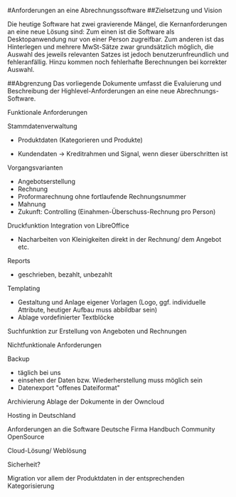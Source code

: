 #Anforderungen an eine Abrechnungssoftware
##Zielsetzung und Vision 

Die heutige Software hat zwei gravierende Mängel, die Kernanforderungen an eine neue Lösung sind:
Zum einen ist die Software als Desktopanwendung nur von einer Person zugreifbar.
Zum anderen ist das Hinterlegen und mehrere MwSt-Sätze zwar grundsätzlich möglich, die Auswahl des jeweils relevanten Satzes ist jedoch benutzerunfreundlich und fehleranfällig. Hinzu kommen noch fehlerhafte Berechnungen bei korrekter Auswahl.

##Abgrenzung
Das vorliegende Dokumente umfasst die Evaluierung und Beschreibung der Highlevel-Anforderungen an eine neue Abrechnungs-Software.


Funktionale Anforderungen

Stammdatenverwaltung
- Produktdaten (Kategorieren und Produkte)


- Kundendaten
-> Kreditrahmen und Signal, wenn dieser überschritten ist

Vorgangsvarianten

- Angebotserstellung
- Rechnung
- Proformarechnung
ohne fortlaufende Rechnungsnummer
- Mahnung
- Zukunft: Controlling (Einahmen-Überschuss-Rechnung pro Person)

Druckfunktion
Integration von LibreOffice
- Nacharbeiten von Kleinigkeiten direkt in der Rechnung/ dem Angebot etc. 

Reports
- geschrieben, bezahlt, unbezahlt

Templating
- Gestaltung und Anlage eigener Vorlagen (Logo, ggf. individuelle Attribute, heutiger Aufbau muss abbildbar sein)
- Ablage vordefinierter Textblöcke

Suchfunktion
zur Erstellung von Angeboten und Rechnungen 

Nichtfunktionale Anforderungen

Backup
- täglich bei uns 
- einsehen der Daten bzw. Wiederherstellung muss möglich sein
- Datenexport "offenes Dateiformat"

Archivierung
Ablage der Dokumente in der Owncloud

Hosting in Deutschland

Anforderungen an die Software
Deutsche Firma
Handbuch
Community
OpenSource

Cloud-Lösung/ Weblösung

Sicherheit?

Migration
vor allem der Produktdaten in der entsprechenden Kategorisierung
